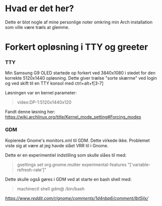 # Hvad er det her?
Dette er blot nogle af mine personlige noter omkring min Arch installation som ville være træls at glemme.

# Forkert opløsning i TTY og greeter
### TTY
Min Samsung G9 OLED startede op forkert ved 3840x1080 i stedet for den korrekte 5120x1440 opløsning. Dette giver trælse "sorte skærme" ved login og ved skift til en TTY konsol med ctrl+alt+f[3-7]

Løsningen var en kernel parameter: 
>video:DP-1:5120x1440x120

Fandt denne løsning her: https://wiki.archlinux.org/title/Kernel_mode_setting#Forcing_modes

### GDM
Kopierede Gnome's monitors.xml til GDM. Dette virkede ikke. Problemet viste sig at være at jeg havde slået VRR til i Gnome. 

Dette er en experimentiel indstilling som skulle slåes til med:

> gsettings set org.gnome.mutter experimental-features "['variable-refresh-rate']"

Dette skulle også gøres i GDM ved at starte en bash shell med:

> machinectl shell gdm@ /bin/bash

*https://www.reddit.com/r/gnome/comments/1d4nbp6/comment/lbt5jlx/*
